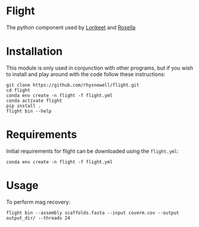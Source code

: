# Flight
The python component used by [Lorikeet](https://github.com/rhysnewell/Lorikeet) and [Rosella](https://github.com/rhysnewell/rosella)

# Installation
This module is only used in conjunction with other programs, but if you wish to install and play around with the code 
follow these instructions:

```
git clone https://github.com/rhysnewell/flight.git
cd flight
conda env create -n flight -f flight.yml
conda activate flight
pip install .
flight bin --help
```

# Requirements

Initial requirements for flight can be downloaded using the `flight.yml`:
```
conda env create -n flight -f flight.yml
```

# Usage

To perform mag recovery:
```
flight bin --assembly scaffolds.fasta --input coverm.cov --output output_dir/ --threads 24
```
